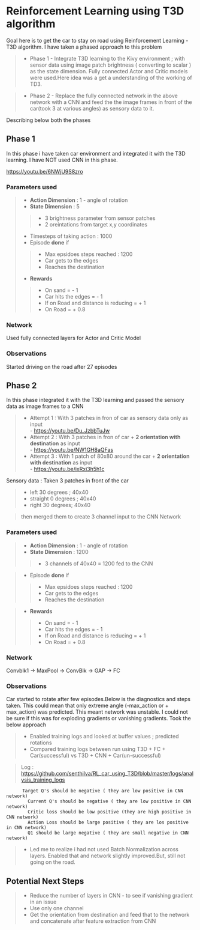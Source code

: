 # Reinforcement Learning using T3D algorithm

Goal here is to get the car to stay on road using Reinforcement Learning - T3D algorithm. 
I have taken a phased approach to this problem
 >- Phase 1 - Integrate T3D learning to the Kivy environment ; with sensor data using image patch brightness ( converting to scalar ) as the state dimension. Fully connected Actor and Critic models were used.Here idea was a get a understanding of the working of TD3. 

 >- Phase 2 - Replace the fully connected network in the above network with a CNN and feed the the image frames in front of the car(took 3 at various angles) as sensory data to it.

Describing below both the phases

## Phase 1 
  In this phase i have taken car environment and integrated it with the T3D learning. I have NOT used CNN in this phase.

  https://youtu.be/6NWjU9S8zro

  ### Parameters used
  >- **Action Dimension** : 1 - angle of rotation
  >- **State Dimension** : 5
  >>- 3 brightness parameter from sensor patches
  >>- 2 oreintations from target x,y coordinates
  >- Timesteps of taking action : 1000
  >- Episode **done** if
  >>- Max epsidoes steps reached : 1200
  >>- Car gets to the edges
  >>- Reaches the destination
  >- **Rewards**
  >>- On sand = - 1
  >>- Car hits the edges = - 1
  >>- If on Road and distance is reducing = + 1
  >>- On Road = + 0.8

  ### Network

  Used fully connected layers for Actor and Critic Model

  ### Observations
  Started driving on the road after 27 episodes




## Phase 2

  In this phase integrated it with the T3D learning and passed the sensory data as image frames to a CNN
  
  >- Attempt 1 : With 3 patches in fron of car as sensory data only as input  
     - https://youtu.be/Du_JzbbTuJw
  >- Attempt 2 : With 3 patches in fron of car + **2 orientation with destination** as input    
     - https://youtu.be/NW1GH8aQFas
  >- Attempt 3 : With 1 patch of 80x80 around the car + **2 orientation with destination** as input  
     - https://youtu.be/ixRxi3h5h1c 

  Sensory data : Taken 3 patches in front of the car

  >- left 30 degrees ; 40x40 
  >- straight 0 degrees ; 40x40
  >- right 30 degrees; 40x40

  > then merged them to create 3 channel input to the CNN Network


  ### Parameters used
  >- **Action Dimension** : 1 - angle of rotation
  >- **State Dimension** : 1200
  >>- 3 channels of 40x40 = 1200 fed to the CNN

  >- Episode **done** if
  >>- Max epsidoes steps reached : 1200
  >>- Car gets to the edges
  >>- Reaches the destination
  
  >- **Rewards**
  >>- On sand = - 1
  >>- Car hits the edges = - 1
  >>- If on Road and distance is reducing = + 1
  >>- On Road = + 0.8

  ### Network

  Convblk1 -> MaxPool -> ConvBlk -> GAP -> FC 

  ### Observations

  Car started to rotate after few episodes.Below is the diagnostics and steps taken. This could mean that only extreme angle (-max_action or + max_action) was predicted. This meant network was unstable. I could not be sure if this was for exploding gradients or vanishing gradients. Took the below approach



  >- Enabled training logs and looked at buffer values ; predicted rotations
  >- Compared training logs between run using T3D + FC + Car(successful) vs T3D + CNN + Car(un-successful)
  
  > Log : https://github.com/senthilva/RL_car_using_T3D/blob/master/logs/analysis_training_logs

          Target Q's should be negative ( they are low positive in CNN network)
            Current Q's should be negative ( they are low positive in CNN network)
            Critic loss should be low positive (they are high positive in CNN network)
            Action Loss should be large positive ( they are los positive in CNN network)
            Q1 should be large negative ( they are small negative in CNN network)

  >- Led me to realize i had not used Batch Normalization across layers. Enabled that and network slightly improved.But, still not going on the road.



## Potential Next Steps

>- Reduce the number of layers in CNN - to see if vanishing gradient in an issue
>- Use only one channel 
>- Get the orientation from destination and feed that to the network and concatenate after feature extraction from CNN
